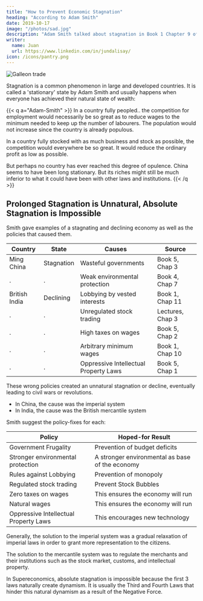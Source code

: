 ```yaml
---
title: "How to Prevent Economic Stagnation"
heading: "According to Adam Smith"
date: 2019-10-17
image: "/photos/sad.jpg"
description: "Adam Smith talked about stagnation in Book 1 Chapter 9 of the Wealth of Nations"
writer:
  name: Juan
  url: https://www.linkedin.com/in/jundalisay/
icon: /icons/pantry.png
---
```



![Galleon trade](/photos/objects/galleon.jpg)


Stagnation is a common phenomenon in large and developed countries. It is called a 'stationary' state by Adam Smith and usually happens when everyone has achieved their natural state of wealth:


{{< q a="Adam-Smith" >}}
In a country fully peopled.. the competition for employment would necessarily be so great as to reduce wages to the minimum needed to keep up the number of labourers. The population would not increase since the country is already populous.

In a country fully stocked with as much business and stock as possible, the competition would everywhere be so great. It would reduce the ordinary profit as low as possible.

But perhaps no country has ever reached this degree of opulence. China seems to have been long stationary. But its riches might still be much inferior to what it could have been with other laws and institutions.
{{< /q >}}
<!-- , and had probably long ago acquired maximum riches consistent with the nature of its laws -->



## Prolonged Stagnation is Unnatural, Absolute Stagnation is Impossible

Smith gave examples of a stagnating and declining economy as well as the policies that caused them.

<!-- Country | State | Causes | Source
--- | --- | --- | ---
Ming China | Stagnation | Wasteful governments |
.  | . | Weak environmental protection | 
British India | Declining | Lobbying by vested interests |
.  | . | High taxes on wages | Book 5, Chap 2
.  | . | Oppressive Intellectual Property Laws | Book 5, Chap 2 -->

Country | State | Causes | Source
--- | --- | --- | ---
Ming China | Stagnation | Wasteful governments | Book 5, Chap 3
.  | . | Weak environmental protection | Book 4, Chap 7
British India | Declining | Lobbying by vested interests | Book 1, Chap 11
.  | . | Unregulated stock trading | Lectures, Chap 3
.  | . | High taxes on wages | Book 5, Chap 2
.  | . | Arbitrary minimum wages | Book 1, Chap 10
.  | . | Oppressive Intellectual Property Laws | Book 5, Chap 1


These wrong policies created an unnatural stagnation or decline, eventually leading to civil wars or revolutions. 
- In China, the cause was the imperial system
- In India, the cause was the British mercantile system

Smith suggest the policy-fixes for each:

Policy | Hoped-for Result
--- | --- 
Government Frugality | Prevention of budget deficits
Stronger environmental protection | A stronger environmental as base of the economy
Rules against Lobbying | Prevention of monopoly
Regulated stock trading | Prevent Stock Bubbles
Zero taxes on wages | This ensures the economy will run
Natural wages | This ensures the economy will run
Oppressive Intellectual Property Laws | This encourages new technology


 <!-- that was caused by wrong policies and institutions. -->

 <!-- . Thus, the prolonged Chinese stagnation, as well as the decline of India during British colonialization, was a product of .  -->

<!-- The solution to break out of stagnation was to break free from the restrictive laws imposed by the imperial system in China -->

<!-- - the mercantile colonial system in India  -->

Generally, the solution to the imperial system was a gradual relaxation of imperial laws in order to grant more representation to the citizens.

<!-- - discouragement of wasteful governments.  (Book 5, Chap 3)
- governments must be strong to  (Book 4, Chap 7): -->

The solution to the mercantile system was to regulate the merchants and their institutions such as the stock market, customs, and intellectual property.

In Supereconomics, absolute stagnation is impossible because the first 3 laws naturally create dynamism. It is usually the Third and Fourth Laws that hinder this natural dynamism as a result of the Negative Force.  



<!-- - a discouragement on lobbying by vested interests. This will  which prevents the circulation of goods and services (Book 1, Chap 11)
- a discouragement trading of securities by the general public. This will prevent stock bubbles or the loss of the people's saved-up revenue. IPOs are still allowed though, so that companies can have access to funds. (Lecures, Chap 3)
- zero income taxes on wages. . (Book 5, Chap 2)
- natural wages instead of a decreed nominal minimum wage. This also ensures a running, non-stagnating economy. (Book 1, Chap 10)
- limiting of Intellectual Property to a shorter period. This ensures that new things and technologies can be produced, limiting stagnation (Book 5, Chap 1) -->


<!-- Why stagnations occurs. 

money-only economies naturally stagnate and crash since the mind only knows the current spacetime. 

future spacetime are unknown so spening and investments isn't done or failof their purpose. 

wave flow without being hindered 100% by objects.   -->